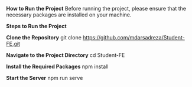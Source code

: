 **How to Run the Project**
Before running the project, please ensure that the necessary packages are installed on your machine.

**Steps to Run the Project**

**Clone the Repository** git clone https://github.com/mdarsadreza/Student-FE.git

**Navigate to the Project Directory** cd Student-FE

**Install the Required Packages** npm install

**Start the Server** npm run serve
